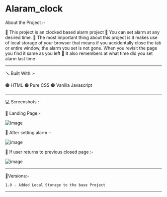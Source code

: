 # Alaram_clock

About the Project :-

🔴 This project is an clocked based alarm project
🔴 You can set alarm at any desired time.
🔴 The most important thing about this project is it makes use of local storage of your browser that means if you accidentally close the tab or entire
window, the alarm you set is not gone. When you revisit the page you find it same as you left
🔴 It also remembers at what time did you set alarm last time

---

🪛 Built With :-

🟠 HTML
🟠 Pure CSS
🟠 Vanilla Javascript

---

💻 Screenshots :-

🔴 Landing Page:-

![image](https://user-images.githubusercontent.com/62291769/199785631-1233a11d-f8a7-4d6f-8492-dac15ccec554.png)

🔴 After setting alarm :-

![image](https://user-images.githubusercontent.com/62291769/199785952-0040a58f-55e0-4b96-bdce-f02676ca5d2a.png)

🔴 If user returns to previous closed page :-

![image](https://user-images.githubusercontent.com/62291769/199786054-7af178f0-c78b-49cb-889a-b3a4853023ca.png)

---

🚦Versions:-

    1.0 - Added Local Storage to the base Project

---
